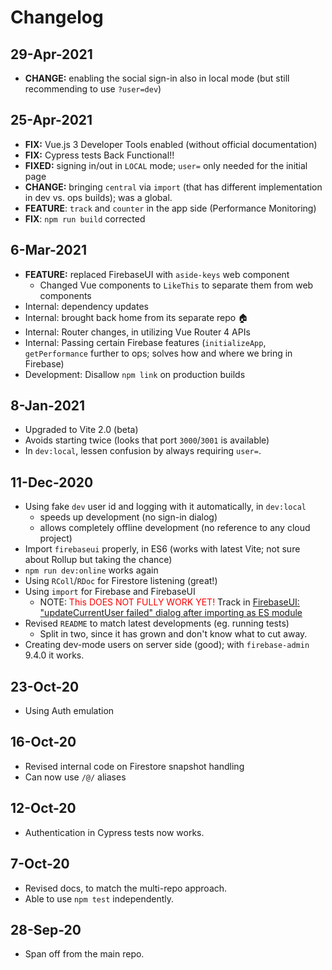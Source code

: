 # Changelog

<!-- Editor's note
Release dates are marked; 'latest' shows WIP window.
-->

## 29-Apr-2021

- **CHANGE:** enabling the social sign-in also in local mode (but still recommending to use `?user=dev`)

## 25-Apr-2021

- **FIX:** Vue.js 3 Developer Tools enabled (without official documentation)
- **FIX:** Cypress tests Back Functional!!
- **FIXED:** signing in/out in `LOCAL` mode; `user=` only needed for the initial page
- **CHANGE:** bringing `central` via `import` (that has different implementation in dev vs. ops builds); was a global.
- **FEATURE**: `track` and `counter` in the app side (Performance Monitoring)
- **FIX**: `npm run build` corrected

## 6-Mar-2021

- **FEATURE:** replaced FirebaseUI with `aside-keys` web component
  - Changed Vue components to `LikeThis` to separate them from web components
- Internal: dependency updates
- Internal: brought back home from its separate repo 🏠
- Internal: Router changes, in utilizing Vue Router 4 APIs
- Internal: Passing certain Firebase features (`initializeApp`, `getPerformance` further to ops; solves how and where we bring in Firebase)
- Development: Disallow `npm link` on production builds

## 8-Jan-2021

- Upgraded to Vite 2.0 (beta)
- Avoids starting twice (looks that port `3000`/`3001` is available)
- In `dev:local`, lessen confusion by always requiring `user=`.

## 11-Dec-2020

- Using fake `dev` user id and logging with it automatically, in `dev:local`
  - speeds up development (no sign-in dialog)
  - allows completely offline development (no reference to any cloud project)
- Import `firebaseui` properly, in ES6 (works with latest Vite; not sure about Rollup but taking the chance)
- `npm run dev:online` works again
- Using `RColl`/`RDoc` for Firestore listening (great!)
- Using `import` for Firebase and FirebaseUI
  - NOTE: <font color=red>This DOES NOT FULLY WORK YET!</font> Track in [FirebaseUI: "updateCurrentUser failed" dialog after importing as ES module](https://github.com/akauppi/GroundLevel-es-firebase-app/issues/1)
- Revised `README` to match latest developments (eg. running tests)
  - Split in two, since it has grown and don't know what to cut away.
- Creating dev-mode users on server side (good); with `firebase-admin` 9.4.0 it works.

## 23-Oct-20

- Using Auth emulation

## 16-Oct-20

- Revised internal code on Firestore snapshot handling
- Can now use `/@/` aliases

## 12-Oct-20

- Authentication in Cypress tests now works.

## 7-Oct-20

- Revised docs, to match the multi-repo approach.
- Able to use `npm test` independently.

## 28-Sep-20

- Span off from the main repo.
